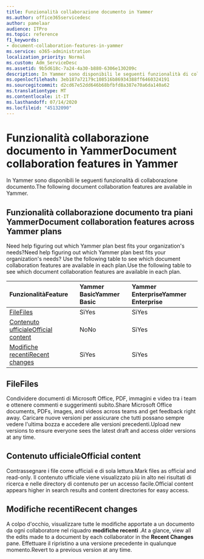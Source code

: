 ```yaml
---
title: Funzionalità collaborazione documento in Yammer
ms.author: office365servicedesc
author: pamelaar
audience: ITPro
ms.topic: reference
f1_keywords:
- document-collaboration-features-in-yammer
ms.service: o365-administration
localization_priority: Normal
ms.custom: Adm_ServiceDesc
ms.assetid: 9b5d618c-7a24-4a30-b880-6306e130209c
description: In Yammer sono disponibili le seguenti funzionalità di collaborazione documento.
ms.openlocfilehash: 3eb187a72179c108516b86934388ff6460324191
ms.sourcegitcommit: d2cd67e52dd646b68bfbfd8a387e70a6da140a62
ms.translationtype: MT
ms.contentlocale: it-IT
ms.lasthandoff: 07/14/2020
ms.locfileid: "45132090"
---
```

# <a name="document-collaboration-features-in-yammer"></a><span data-ttu-id="e7f8d-103">Funzionalità collaborazione documento in Yammer</span><span class="sxs-lookup"><span data-stu-id="e7f8d-103">Document collaboration features in Yammer</span></span>

<span data-ttu-id="e7f8d-104">In Yammer sono disponibili le seguenti funzionalità di collaborazione documento.</span><span class="sxs-lookup"><span data-stu-id="e7f8d-104">The following document collaboration features are available in Yammer.</span></span>
  
## <a name="document-collaboration-features-across-yammer-plans"></a><span data-ttu-id="e7f8d-105">Funzionalità collaborazione documento tra piani Yammer</span><span class="sxs-lookup"><span data-stu-id="e7f8d-105">Document collaboration features across Yammer plans</span></span>

<span data-ttu-id="e7f8d-106">Need help figuring out which Yammer plan best fits your organization's needs?</span><span class="sxs-lookup"><span data-stu-id="e7f8d-106">Need help figuring out which Yammer plan best fits your organization's needs?</span></span> <span data-ttu-id="e7f8d-107">Use the following table to see which document collaboration features are available in each plan.</span><span class="sxs-lookup"><span data-stu-id="e7f8d-107">Use the following table to see which document collaboration features are available in each plan.</span></span>
  
|<span data-ttu-id="e7f8d-108">**Funzionalità**</span><span class="sxs-lookup"><span data-stu-id="e7f8d-108">**Feature**</span></span>|<span data-ttu-id="e7f8d-109">**Yammer Basic**</span><span class="sxs-lookup"><span data-stu-id="e7f8d-109">**Yammer Basic**</span></span>|<span data-ttu-id="e7f8d-110">**Yammer Enterprise**</span><span class="sxs-lookup"><span data-stu-id="e7f8d-110">**Yammer Enterprise**</span></span>|
|:-----|:-----|:-----|
|[<span data-ttu-id="e7f8d-111">File</span><span class="sxs-lookup"><span data-stu-id="e7f8d-111">Files</span></span>](document-collaboration-features-in-yammer.md#files) <br/> |<span data-ttu-id="e7f8d-112">Sì</span><span class="sxs-lookup"><span data-stu-id="e7f8d-112">Yes</span></span>  <br/> |<span data-ttu-id="e7f8d-113">Sì</span><span class="sxs-lookup"><span data-stu-id="e7f8d-113">Yes</span></span>  <br/> |
|[<span data-ttu-id="e7f8d-114">Contenuto ufficiale</span><span class="sxs-lookup"><span data-stu-id="e7f8d-114">Official content</span></span>](document-collaboration-features-in-yammer.md#official-content) <br/> |<span data-ttu-id="e7f8d-115">No</span><span class="sxs-lookup"><span data-stu-id="e7f8d-115">No</span></span>  <br/> |<span data-ttu-id="e7f8d-116">Sì</span><span class="sxs-lookup"><span data-stu-id="e7f8d-116">Yes</span></span>  <br/> |
|[<span data-ttu-id="e7f8d-117">Modifiche recenti</span><span class="sxs-lookup"><span data-stu-id="e7f8d-117">Recent changes</span></span>](document-collaboration-features-in-yammer.md#recent-changes) <br/> |<span data-ttu-id="e7f8d-118">Sì</span><span class="sxs-lookup"><span data-stu-id="e7f8d-118">Yes</span></span>  <br/> |<span data-ttu-id="e7f8d-119">Sì</span><span class="sxs-lookup"><span data-stu-id="e7f8d-119">Yes</span></span>  <br/> |

## <a name="files"></a><span data-ttu-id="e7f8d-120">File</span><span class="sxs-lookup"><span data-stu-id="e7f8d-120">Files</span></span>

<span data-ttu-id="e7f8d-121">Condividere documenti di Microsoft Office, PDF, immagini e video tra i team e ottenere commenti e suggerimenti subito.</span><span class="sxs-lookup"><span data-stu-id="e7f8d-121">Share Microsoft Office documents, PDFs, images, and videos across teams and get feedback right away.</span></span> <span data-ttu-id="e7f8d-122">Caricare nuove versioni per assicurare che tutti possano sempre vedere l'ultima bozza e accedere alle versioni precedenti.</span><span class="sxs-lookup"><span data-stu-id="e7f8d-122">Upload new versions to ensure everyone sees the latest draft and access older versions at any time.</span></span>
  
## <a name="official-content"></a><span data-ttu-id="e7f8d-123">Contenuto ufficiale</span><span class="sxs-lookup"><span data-stu-id="e7f8d-123">Official content</span></span>

<span data-ttu-id="e7f8d-124">Contrassegnare i file come ufficiali e di sola lettura.</span><span class="sxs-lookup"><span data-stu-id="e7f8d-124">Mark files as official and read-only.</span></span> <span data-ttu-id="e7f8d-125">Il contenuto ufficiale viene visualizzato più in alto nei risultati di ricerca e nelle directory di contenuto per un accesso facile.</span><span class="sxs-lookup"><span data-stu-id="e7f8d-125">Official content appears higher in search results and content directories for easy access.</span></span>

## <a name="recent-changes"></a><span data-ttu-id="e7f8d-126">Modifiche recenti</span><span class="sxs-lookup"><span data-stu-id="e7f8d-126">Recent changes</span></span>

<span data-ttu-id="e7f8d-127">A colpo d'occhio, visualizzare tutte le modifiche apportate a un documento da ogni collaboratore nel riquadro **modifiche recenti** .</span><span class="sxs-lookup"><span data-stu-id="e7f8d-127">At a glance, view all the edits made to a document by each collaborator in the **Recent Changes** pane.</span></span> <span data-ttu-id="e7f8d-128">Effettuare il ripristino a una versione precedente in qualunque momento.</span><span class="sxs-lookup"><span data-stu-id="e7f8d-128">Revert to a previous version at any time.</span></span>
  